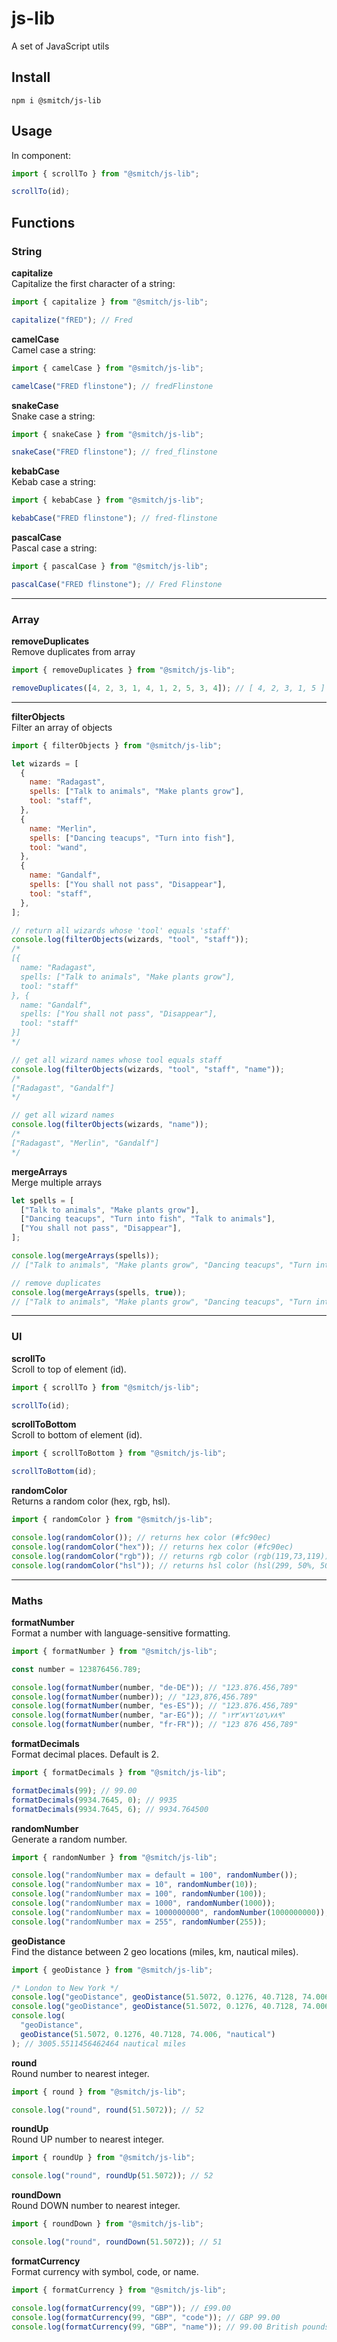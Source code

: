 # js-lib

A set of JavaScript utils

## Install

```shell
npm i @smitch/js-lib
```

## Usage

In component:

```js
import { scrollTo } from "@smitch/js-lib";

scrollTo(id);
```

## Functions

### String

**capitalize**  
Capitalize the first character of a string:

```js
import { capitalize } from "@smitch/js-lib";

capitalize("fRED"); // Fred
```

**camelCase**  
Camel case a string:

```js
import { camelCase } from "@smitch/js-lib";

camelCase("FRED flinstone"); // fredFlinstone
```

**snakeCase**  
Snake case a string:

```js
import { snakeCase } from "@smitch/js-lib";

snakeCase("FRED flinstone"); // fred_flinstone
```

**kebabCase**  
Kebab case a string:

```js
import { kebabCase } from "@smitch/js-lib";

kebabCase("FRED flinstone"); // fred-flinstone
```

**pascalCase**  
Pascal case a string:

```js
import { pascalCase } from "@smitch/js-lib";

pascalCase("FRED flinstone"); // Fred Flinstone
```

---

### Array

**removeDuplicates**  
Remove duplicates from array

```js
import { removeDuplicates } from "@smitch/js-lib";

removeDuplicates([4, 2, 3, 1, 4, 1, 2, 5, 3, 4]); // [ 4, 2, 3, 1, 5 ]
```

---

**filterObjects**  
Filter an array of objects

```js
import { filterObjects } from "@smitch/js-lib";

let wizards = [
  {
    name: "Radagast",
    spells: ["Talk to animals", "Make plants grow"],
    tool: "staff",
  },
  {
    name: "Merlin",
    spells: ["Dancing teacups", "Turn into fish"],
    tool: "wand",
  },
  {
    name: "Gandalf",
    spells: ["You shall not pass", "Disappear"],
    tool: "staff",
  },
];

// return all wizards whose 'tool' equals 'staff'
console.log(filterObjects(wizards, "tool", "staff"));
/*
[{
  name: "Radagast",
  spells: ["Talk to animals", "Make plants grow"],
  tool: "staff"
}, {
  name: "Gandalf",
  spells: ["You shall not pass", "Disappear"],
  tool: "staff"
}]
*/

// get all wizard names whose tool equals staff
console.log(filterObjects(wizards, "tool", "staff", "name"));
/*
["Radagast", "Gandalf"]
*/

// get all wizard names
console.log(filterObjects(wizards, "name"));
/*
["Radagast", "Merlin", "Gandalf"]
*/
```

**mergeArrays**  
Merge multiple arrays

```js
let spells = [
  ["Talk to animals", "Make plants grow"],
  ["Dancing teacups", "Turn into fish", "Talk to animals"],
  ["You shall not pass", "Disappear"],
];

console.log(mergeArrays(spells));
// ["Talk to animals", "Make plants grow", "Dancing teacups", "Turn into fish", "Talk to animals", "You shall not pass", "Disappear"]

// remove duplicates
console.log(mergeArrays(spells, true));
// ["Talk to animals", "Make plants grow", "Dancing teacups", "Turn into fish", "You shall not pass", "Disappear"]
```

---

### UI

**scrollTo**  
Scroll to top of element (id).

```js
import { scrollTo } from "@smitch/js-lib";

scrollTo(id);
```

**scrollToBottom**  
Scroll to bottom of element (id).

```js
import { scrollToBottom } from "@smitch/js-lib";

scrollToBottom(id);
```

**randomColor**  
Returns a random color (hex, rgb, hsl).

```js
import { randomColor } from "@smitch/js-lib";

console.log(randomColor()); // returns hex color (#fc90ec)
console.log(randomColor("hex")); // returns hex color (#fc90ec)
console.log(randomColor("rgb")); // returns rgb color (rgb(119,73,119))
console.log(randomColor("hsl")); // returns hsl color (hsl(299, 50%, 50%))
```

---

### Maths

**formatNumber**  
Format a number with language-sensitive formatting.

```js
import { formatNumber } from "@smitch/js-lib";

const number = 123876456.789;

console.log(formatNumber(number, "de-DE")); // "123.876.456,789"
console.log(formatNumber(number)); // "123,876,456.789"
console.log(formatNumber(number, "es-ES")); // "123.876.456,789"
console.log(formatNumber(number, "ar-EG")); // "١٢٣٬٨٧٦٬٤٥٦٫٧٨٩"
console.log(formatNumber(number, "fr-FR")); // "123 876 456,789"
```

**formatDecimals**  
Format decimal places. Default is 2.

```js
import { formatDecimals } from "@smitch/js-lib";

formatDecimals(99); // 99.00
formatDecimals(9934.7645, 0); // 9935
formatDecimals(9934.7645, 6); // 9934.764500
```

**randomNumber**  
Generate a random number.

```js
import { randomNumber } from "@smitch/js-lib";

console.log("randomNumber max = default = 100", randomNumber());
console.log("randomNumber max = 10", randomNumber(10));
console.log("randomNumber max = 100", randomNumber(100));
console.log("randomNumber max = 1000", randomNumber(1000));
console.log("randomNumber max = 1000000000", randomNumber(1000000000));
console.log("randomNumber max = 255", randomNumber(255));
```

**geoDistance**  
Find the distance between 2 geo locations (miles, km, nautical miles).

```js
import { geoDistance } from "@smitch/js-lib";

/* London to New York */
console.log("geoDistance", geoDistance(51.5072, 0.1276, 40.7128, 74.006)); // 3461.021586418985 miles
console.log("geoDistance", geoDistance(51.5072, 0.1276, 40.7128, 74.006, "km")); // 5569.9743239738755 km
console.log(
  "geoDistance",
  geoDistance(51.5072, 0.1276, 40.7128, 74.006, "nautical")
); // 3005.5511456462464 nautical miles
```

**round**  
Round number to nearest integer.

```js
import { round } from "@smitch/js-lib";

console.log("round", round(51.5072)); // 52
```

**roundUp**  
Round UP number to nearest integer.

```js
import { roundUp } from "@smitch/js-lib";

console.log("round", roundUp(51.5072)); // 52
```

**roundDown**  
Round DOWN number to nearest integer.

```js
import { roundDown } from "@smitch/js-lib";

console.log("round", roundDown(51.5072)); // 51
```

**formatCurrency**  
Format currency with symbol, code, or name.

```js
import { formatCurrency } from "@smitch/js-lib";

console.log(formatCurrency(99, "GBP")); // £99.00
console.log(formatCurrency(99, "GBP", "code")); // GBP 99.00
console.log(formatCurrency(99, "GBP", "name")); // 99.00 British pounds
```
